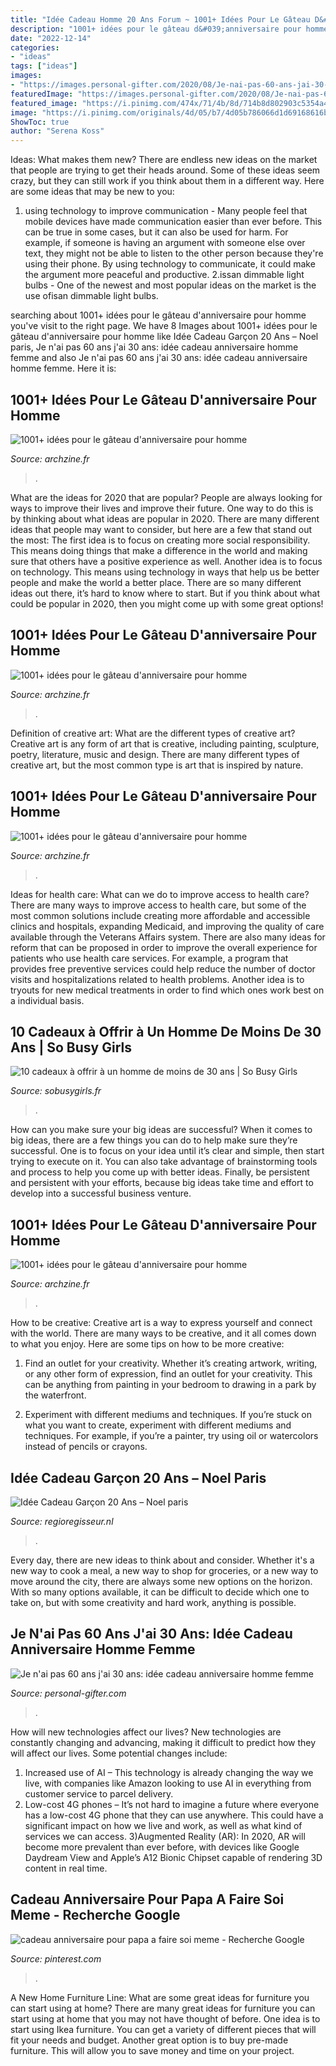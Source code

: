 ```yaml
---
title: "Idée Cadeau Homme 20 Ans Forum ~ 1001+ Idées Pour Le Gâteau D&#039;anniversaire Pour Homme"
description: "1001+ idées pour le gâteau d&#039;anniversaire pour homme"
date: "2022-12-14"
categories:
- "ideas"
tags: ["ideas"]
images:
- "https://images.personal-gifter.com/2020/08/Je-nai-pas-60-ans-jai-30-ans-idee-cadeau-anniversaire-homme-femme-livre-d-or-anniversaire-60-ans-felicitations-et-photos-invites-0.jpg"
featuredImage: "https://images.personal-gifter.com/2020/08/Je-nai-pas-60-ans-jai-30-ans-idee-cadeau-anniversaire-homme-femme-livre-d-or-anniversaire-60-ans-felicitations-et-photos-invites-0.jpg"
featured_image: "https://i.pinimg.com/474x/71/4b/8d/714b8d802903c5354a43b1d16693b3fd.jpg"
image: "https://i.pinimg.com/originals/4d/05/b7/4d05b786066d1d69168616bd9c1abec5.jpg"
ShowToc: true
author: "Serena Koss"
---
```



Ideas: What makes them new?
There are endless new ideas on the market that people are trying to get their heads around. Some of these ideas seem crazy, but they can still work if you think about them in a different way. Here are some ideas that may be new to you: 
1. using technology to improve communication - Many people feel that mobile devices have made communication easier than ever before. This can be true in some cases, but it can also be used for harm. For example, if someone is having an argument with someone else over text, they might not be able to listen to the other person because they're using their phone. By using technology to communicate, it could make the argument more peaceful and productive. 
2.issan dimmable light bulbs - One of the newest and most popular ideas on the market is the use ofisan dimmable light bulbs.

	

		
searching about 1001+ idées pour le gâteau d&#039;anniversaire pour homme you've visit to the right page. We have 8 Images about 1001+ idées pour le gâteau d&#039;anniversaire pour homme like Idée Cadeau Garçon 20 Ans – Noel paris, Je n&#039;ai pas 60 ans j&#039;ai 30 ans: idée cadeau anniversaire homme femme and also Je n&#039;ai pas 60 ans j&#039;ai 30 ans: idée cadeau anniversaire homme femme. Here it is:
		
    
## 1001+ Idées Pour Le Gâteau D&#039;anniversaire Pour Homme

<img loading=lazy src="https://archzine.fr/wp-content/uploads/2017/04/gateau-anniversaire-special-gateau-facile-et-original-pour-anniversaire-biere.jpg" onerror="this.onerror=null;this.src='https://tse3.mm.bing.net/th?id=OIP.T3Sc2xGIpt77_qnVAx0p4wHaJ3&amp;pid=15.1';" alt="1001+ idées pour le gâteau d&#039;anniversaire pour homme">

_Source: archzine.fr_

>. 

	

What are the ideas for 2020 that are popular?
People are always looking for ways to improve their lives and improve their future. One way to do this is by thinking about what ideas are popular in 2020. There are many different ideas that people may want to consider, but here are a few that stand out the most: 
The first idea is to focus on creating more social responsibility. This means doing things that make a difference in the world and making sure that others have a positive experience as well. Another idea is to focus on technology. This means using technology in ways that help us be better people and make the world a better place. 
There are so many different ideas out there, it’s hard to know where to start. But if you think about what could be popular in 2020, then you might come up with some great options!

    
## 1001+ Idées Pour Le Gâteau D&#039;anniversaire Pour Homme

<img loading=lazy src="https://archzine.fr/wp-content/uploads/2017/04/les-gateaux-d-anniversaire-adulte-gateau-d-anniversaire-originale-baseball.jpg" onerror="this.onerror=null;this.src='https://tse1.mm.bing.net/th?id=OIP.v0mBg3vNQAysyt6B1e0zawHaJ3&amp;pid=15.1';" alt="1001+ idées pour le gâteau d&#039;anniversaire pour homme">

_Source: archzine.fr_

>. 

	

Definition of creative art: What are the different types of creative art?
Creative art is any form of art that is creative, including painting, sculpture, poetry, literature, music and design. There are many different types of creative art, but the most common type is art that is inspired by nature.

    
## 1001+ Idées Pour Le Gâteau D&#039;anniversaire Pour Homme

<img loading=lazy src="https://archzine.fr/wp-content/uploads/2017/04/un-gateau-anniversaire-special-gateau-facile-et-original-pour-anniversaire-sports.jpg" onerror="this.onerror=null;this.src='https://tse3.mm.bing.net/th?id=OIP.BPia-MktHiATtl4rI5iPZQHaJm&amp;pid=15.1';" alt="1001+ idées pour le gâteau d&#039;anniversaire pour homme">

_Source: archzine.fr_

>. 

	

Ideas for health care: What can we do to improve access to health care?
There are many ways to improve access to health care, but some of the most common solutions include creating more affordable and accessible clinics and hospitals, expanding Medicaid, and improving the quality of care available through the Veterans Affairs system. There are also many ideas for reform that can be proposed in order to improve the overall experience for patients who use health care services. For example, a program that provides free preventive services could help reduce the number of doctor visits and hospitalizations related to health problems. Another idea is to tryouts for new medical treatments in order to find which ones work best on a individual basis.

    
## 10 Cadeaux à Offrir à Un Homme De Moins De 30 Ans | So Busy Girls

<img loading=lazy src="https://sobusygirls.fr/uploads/2014/11/cadeaux-a-offrir-a-un-homme-de-moins-de-30-ans.jpg" onerror="this.onerror=null;this.src='https://tse4.mm.bing.net/th?id=OIP.KhgrIKhOqzil2rnheU75YwHaDp&amp;pid=15.1';" alt="10 cadeaux à offrir à un homme de moins de 30 ans | So Busy Girls">

_Source: sobusygirls.fr_

>. 

	

How can you make sure your big ideas are successful?
When it comes to big ideas, there are a few things you can do to help make sure they’re successful. One is to focus on your idea until it’s clear and simple, then start trying to execute on it. You can also take advantage of brainstorming tools and process to help you come up with better ideas. Finally, be persistent and persistent with your efforts, because big ideas take time and effort to develop into a successful business venture.

    
## 1001+ Idées Pour Le Gâteau D&#039;anniversaire Pour Homme

<img loading=lazy src="https://archzine.fr/wp-content/uploads/2017/04/photo-dessert-pour-anniversaire-gateau-anniversaire-original-facile-dr-who.jpg" onerror="this.onerror=null;this.src='https://tse2.mm.bing.net/th?id=OIP.UpzNZcwjgs51H9tbWNrqGAHaJ3&amp;pid=15.1';" alt="1001+ idées pour le gâteau d&#039;anniversaire pour homme">

_Source: archzine.fr_

>. 

	

How to be creative:
Creative art is a way to express yourself and connect with the world. There are many ways to be creative, and it all comes down to what you enjoy. Here are some tips on how to be more creative:
1. Find an outlet for your creativity. Whether it’s creating artwork, writing, or any other form of expression, find an outlet for your creativity. This can be anything from painting in your bedroom to drawing in a park by the waterfront.

2. Experiment with different mediums and techniques. If you’re stuck on what you want to create, experiment with different mediums and techniques. For example, if you’re a painter, try using oil or watercolors instead of pencils or crayons.

    
## Idée Cadeau Garçon 20 Ans – Noel Paris

<img loading=lazy src="https://i.pinimg.com/474x/71/4b/8d/714b8d802903c5354a43b1d16693b3fd.jpg" onerror="this.onerror=null;this.src='https://tse1.mm.bing.net/th?id=OIP.VHrpWw0q0zwtxksFD-IUUAAAAA&amp;pid=15.1';" alt="Idée Cadeau Garçon 20 Ans – Noel paris">

_Source: regioregisseur.nl_

>. 

	

Every day, there are new ideas to think about and consider. Whether it's a new way to cook a meal, a new way to shop for groceries, or a new way to move around the city, there are always some new options on the horizon. With so many options available, it can be difficult to decide which one to take on, but with some creativity and hard work, anything is possible.

    
## Je N&#039;ai Pas 60 Ans J&#039;ai 30 Ans: Idée Cadeau Anniversaire Homme Femme

<img loading=lazy src="https://images.personal-gifter.com/2020/08/Je-nai-pas-60-ans-jai-30-ans-idee-cadeau-anniversaire-homme-femme-livre-d-or-anniversaire-60-ans-felicitations-et-photos-invites-0.jpg" onerror="this.onerror=null;this.src='https://tse2.mm.bing.net/th?id=OIP.jYS2pKnjfnfPnIIFgHSxtQHaHa&amp;pid=15.1';" alt="Je n&#039;ai pas 60 ans j&#039;ai 30 ans: idée cadeau anniversaire homme femme">

_Source: personal-gifter.com_

>. 

	

How will new technologies affect our lives?
New technologies are constantly changing and advancing, making it difficult to predict how they will affect our lives. Some potential changes include: 
1) Increased use of AI – This technology is already changing the way we live, with companies like Amazon looking to use AI in everything from customer service to parcel delivery. 
2) Low-cost 4G phones – It’s not hard to imagine a future where everyone has a low-cost 4G phone that they can use anywhere. This could have a significant impact on how we live and work, as well as what kind of services we can access. 
3)Augmented Reality (AR): In 2020, AR will become more prevalent than ever before, with devices like Google Daydream View and Apple’s A12 Bionic Chipset capable of rendering 3D content in real time.

    
## Cadeau Anniversaire Pour Papa A Faire Soi Meme - Recherche Google

<img loading=lazy src="https://i.pinimg.com/originals/4d/05/b7/4d05b786066d1d69168616bd9c1abec5.jpg" onerror="this.onerror=null;this.src='https://tse1.mm.bing.net/th?id=OIP.RbHlCOOfkVQeeuZuJG0xEAHaFE&amp;pid=15.1';" alt="cadeau anniversaire pour papa a faire soi meme - Recherche Google">

_Source: pinterest.com_

>. 

	

A New Home Furniture Line: What are some great ideas for furniture you can start using at home?
There are many great ideas for furniture you can start using at home that you may not have thought of before. One idea is to start using Ikea furniture. You can get a variety of different pieces that will fit your needs and budget. Another great option is to buy pre-made furniture. This will allow you to save money and time on your project.

